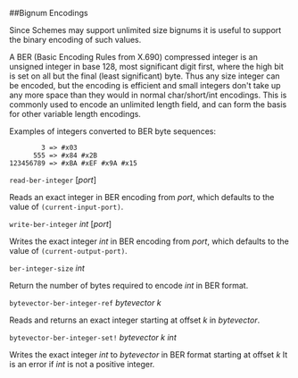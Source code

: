 ##Bignum Encodings

Since Schemes may support unlimited size bignums it is useful to support the binary encoding
of such values.

A BER (Basic Encoding Rules from X.690) compressed integer is an unsigned integer in base 128,
most significant digit first, where the high bit is set on all but the final (least significant)
byte. Thus any size integer can be encoded, but the encoding is efficient and small integers
don't take up any more space than they would in normal char/short/int encodings.
This is commonly used to encode an unlimited length field, and can form the basis
for other variable length encodings.

Examples of integers converted to BER byte sequences:

            3 => #x03
          555 => #x84 #x2B
    123456789 => #xBA #xEF #x9A #x15

`read-ber-integer` [_port_]

Reads an exact integer in BER encoding from _port_,
which defaults to the value of `(current-input-port)`.

`write-ber-integer` _int_ [_port_]

Writes the exact integer _int_ in BER encoding from _port_,
which defaults to the value of `(current-output-port)`.

`ber-integer-size` _int_

Return the number of bytes required to encode _int_ in BER format.

`bytevector-ber-integer-ref` _bytevector k_

Reads and returns an exact integer starting at offset _k_ in _bytevector_.

`bytevector-ber-integer-set!` _bytevector k int_

Writes the exact integer _int_ to _bytevector_ in BER format starting at offset _k_
It is an error if _int_ is not a positive integer.
